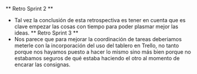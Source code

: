 ** Retro Sprint 2 **
- Tal vez la conclusión de esta retrospectiva es tener en cuenta que es clave empezar las cosas con tiempo para poder plasmar mejor las ideas.
** Retro Sprint 3 **
- Nos parece que para mejorar la coordinación de tareas deberiamos meterle con la incorporación del uso del tablero en Trello, no tanto porque nos hayamos puesto a hacer lo mismo sino más bien porque no estabamos seguros de qué estaba haciendo el otro al momento de encarar las consignas.